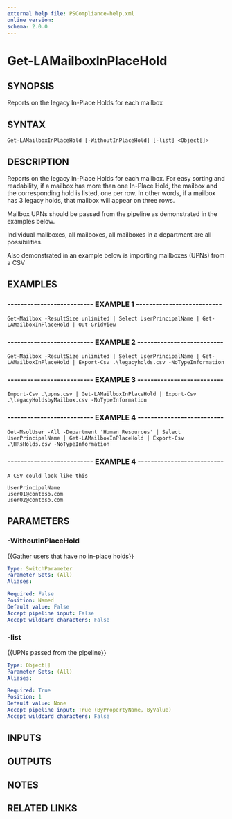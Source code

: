 ```yaml
---
external help file: PSCompliance-help.xml
online version: 
schema: 2.0.0
---
```


# Get-LAMailboxInPlaceHold

## SYNOPSIS
Reports on the legacy In-Place Holds for each mailbox

## SYNTAX

```
Get-LAMailboxInPlaceHold [-WithoutInPlaceHold] [-list] <Object[]>
```

## DESCRIPTION
Reports on the legacy In-Place Holds for each mailbox.
For easy sorting and readability, if a mailbox has more than one In-Place Hold, the mailbox and the corresponding hold is listed, one per row.
In other words, if a mailbox has 3 legacy holds, that mailbox will appear on three rows.

Mailbox UPNs should be passed from the pipeline as demonstrated in the examples below.

Individual mailboxes, all mailboxes, all mailboxes in a department are all possibilities.

Also demonstrated in an example below is importing mailboxes (UPNs) from a CSV

## EXAMPLES

### -------------------------- EXAMPLE 1 --------------------------
```
Get-Mailbox -ResultSize unlimited | Select UserPrincipalName | Get-LAMailboxInPlaceHold | Out-GridView
```

### -------------------------- EXAMPLE 2 --------------------------
```
Get-Mailbox -ResultSize unlimited | Select UserPrincipalName | Get-LAMailboxInPlaceHold | Export-Csv .\legacyholds.csv -NoTypeInformation
```

### -------------------------- EXAMPLE 3 --------------------------
```
Import-Csv .\upns.csv | Get-LAMailboxInPlaceHold | Export-Csv .\legacyHoldsbyMailbox.csv -NoTypeInformation
```

### -------------------------- EXAMPLE 4 --------------------------
```
Get-MsolUser -All -Department 'Human Resources' | Select UserPrincipalName | Get-LAMailboxInPlaceHold | Export-Csv .\HRsHolds.csv -NoTypeInformation
```

### -------------------------- EXAMPLE 4 --------------------------
```
A CSV could look like this

UserPrincipalName
user01@contoso.com
user02@contoso.com
```

## PARAMETERS

### -WithoutInPlaceHold
{{Gather users that have no in-place holds}}

```yaml
Type: SwitchParameter
Parameter Sets: (All)
Aliases: 

Required: False
Position: Named
Default value: False
Accept pipeline input: False
Accept wildcard characters: False
```

### -list
{{UPNs passed from the pipeline}}

```yaml
Type: Object[]
Parameter Sets: (All)
Aliases: 

Required: True
Position: 1
Default value: None
Accept pipeline input: True (ByPropertyName, ByValue)
Accept wildcard characters: False
```

## INPUTS

## OUTPUTS

## NOTES

## RELATED LINKS
